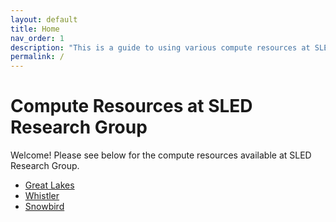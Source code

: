 ```yaml
---
layout: default
title: Home
nav_order: 1
description: "This is a guide to using various compute resources at SLED Research Group."
permalink: /
---
```

# Compute Resources at SLED Research Group

Welcome! Please see below for the compute resources available at SLED Research Group.

- [Great Lakes](/compute-guide/great-lakes)
- [Whistler](/compute-guide/whistler)
- [Snowbird](/compute-guide/snowbird)
